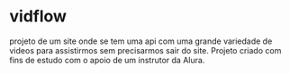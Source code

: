 # vidflow
projeto de um site onde se tem uma api com uma grande variedade de videos para assistirmos sem precisarmos sair do site. Projeto criado com fins de estudo com o apoio de um instrutor da Alura.

